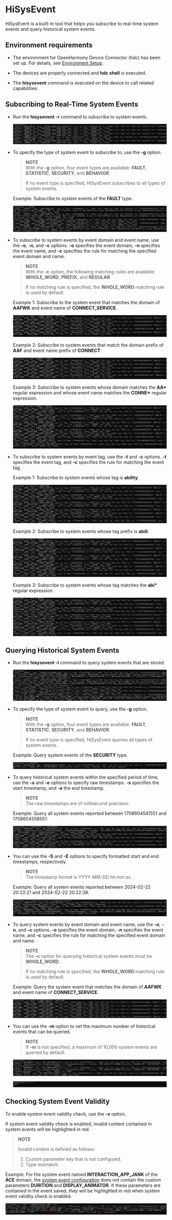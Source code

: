 # HiSysEvent

HiSysEvent is a built-in tool that helps you subscribe to real-time system events and query historical system events.

## Environment requirements

- The environment for OpenHarmony Device Connector (hdc) has been set up. For details, see [Environment Setup](hdc.md#environment-setup).

- The devices are properly connected and **hdc shell** is executed.

- The **hisysevent** command is executed on the device to call related capabilities.

## Subscribing to Real-Time System Events

- Run the **hisysevent -r** command to subscribe to system events.

   ![](figures/hisysevent-r.png)

- To specify the type of system event to subscribe to, use the **-g** option.

  > **NOTE**<br>
  > With the **-g** option, four event types are available: **FAULT**, **STATISTIC**, **SECURITY**, and **BEHAVIOR**.
  >
  > If no event type is specified, HiSysEvent subscribes to all types of system events.

  Example: Subscribe to system events of the **FAULT** type.

  ![](figures/hisysevent-r-g.png)

- To subscribe to system events by event domain and event name, use the **-o**, **-n**, and **-c** options. **-o** specifies the event domain, **-n** specifies the event name, and **-c** specifies the rule for matching the specified event domain and name.

  > **NOTE**<br>
  > With the **-c** option, the following matching rules are available: **WHOLE_WORD**, **PREFIX**, and **REGULAR**.
  >
  > If no matching rule is specified, the **WHOLE_WORD** matching rule is used by default.

  Example 1: Subscribe to the system event that matches the domain of **AAFWK** and event name of **CONNECT_SERVICE**.

  ![](figures/hisysevent-r-o-wholeword.png)
  
  Example 2: Subscribe to system events that match the domain prefix of **AAF** and event name prefix of **CONNECT**.

  ![](figures/hisysevent-r-o-prefix.png)
  
  Example 3: Subscribe to system events whose domain matches the **AA\*** regular expression and whose event name matches the **CONNE\*** regular expression.
  
  ![](figures/hisysevent-r-o-regular.png)

- To subscribe to system events by event tag, use the **-t** and **-c** options. **-t** specifies the event tag, and **-c** specifies the rule for matching the event tag.

  Example 1: Subscribe to system events whose tag is **ability**.

  ![](figures/hisysevent-r-t-wholeword.png)

  Example 2: Subscribe to system events whose tag prefix is **abili**.

  ![](figures/hisysevent-r-t-prefix.png)

  Example 3: Subscribe to system events whose tag matches the **abi\*** regular expression.

  ![](figures/hisysevent-r-t-regular.png)

## Querying Historical System Events

- Run the **hisysevent -l** command to query system events that are stored.

  ![](figures/hisysevent-l.png)

- To specify the type of system event to query, use the **-g** option.

  > **NOTE**<br>
  > With the **-g** option, four event types are available: **FAULT**, **STATISTIC**, **SECURITY**, and **BEHAVIOR**.
  >
  > If no event type is specified, HiSysEvent queries all types of system events.

  Example: Query system events of the **SECURITY** type.

  ![](figures/hisysevent-l-g.png)

- To query historical system events within the specified period of time, use the **-s** and **-e** options to specify raw timestamps. **-s** specifies the start timestamp, and **-e** the end timestamp.

  > **NOTE**<br>
  > The raw timestamps are of millisecond precision. 

  Example: Query all system events reported between 1708604541551 and 1708604558551.

  ![](figures/hisysevent-l-s-e.png)

- You can use the **-S** and **-E** options to specify formatted start and end timestamps, respectively. 

  > **NOTE**<br>
  > The timestamp format is YYYY-MM-DD hh:mm:ss.

  Example: Query all system events reported between 2024-02-22 20:22:21 and 2024-02-22 20:22:38.

  ![](figures/hisysevent-l-S-E-format.png)

- To query system events by event domain and event name, use the **-o**, **-n**, and **-c** options. **-o** specifies the event domain, **-n** specifies the event name, and **-c** specifies the rule for matching the specified event domain and name.

  > **NOTE**<br>
  > The **-c** option for querying historical system events must be **WHOLE_WORD**.
  >
  > If no matching rule is specified, the **WHOLE_WORD** matching rule is used by default.

  Example: Query the system event that matches the domain of **AAFWK** and event name of **CONNECT_SERVICE**.

  ![](figures/hisysevent-l-o-n-c.png)

- You can use the **-m** option to set the maximum number of historical events that can be queried.

  > **NOTE**<br>
  > If **-m** is not specified, a maximum of 10,000 system events are queried by default.

  ![](figures/hisysevent-l-m.png)

  ![](figures/hisysevent-l-wc-l.png)

## Checking System Event Validity

To enable system event validity check, use the **-v** option.

If system event validity check is enabled, invalid content contained in system events will be highlighted in red.

> **NOTE**<br>
>
> Invalid content is defined as follows:
>
> 1. Custom parameter key that is not configured.
> 2. Type mismatch.

Example: For the system event named **INTERACTION_APP_JANK** of the **ACE** domain, the <!--RP1-->[system event configuration](../../device-dev/subsystems/subsys-dfx-hisysevent-logging-config.md)<!--RP1End--> does not contain the custom parameters **DURITION** and **DISPLAY_ANIMATOR**. If these parameters are contained in the event saved, they will be highlighted in red when system event validity check is enabled.

![](figures/hisysevent-v.png)
